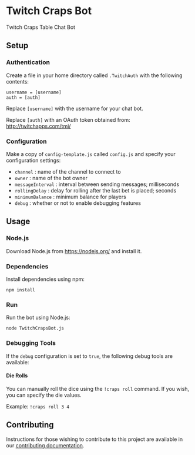 # Twitch Craps Bot

Twitch Craps Table Chat Bot

## Setup

### Authentication

Create a file in your home directory called `.TwitchAuth` with the following contents:

```
username = [username]
auth = [auth]
```

Replace `[username]` with the username for your chat bot.

Replace `[auth]` with an OAuth token obtained from: <http://twitchapps.com/tmi/>

### Configuration

Make a copy of `config-template.js` called `config.js` and specify your configuration settings:

* `channel` : name of the channel to connect to
* `owner` : name of the bot owner
* `messageInterval` : interval between sending messages; milliseconds
* `rollingDelay` : delay for rolling after the last bet is placed; seconds
* `minimumBalance` : minimum balance for players
* `debug` : whether or not to enable debugging features

## Usage

### Node.js

Download Node.js from <https://nodejs.org/> and install it.

### Dependencies

Install dependencies using npm:

```Shell
npm install
```

### Run

Run the bot using Node.js:

```Shell
node TwitchCrapsBot.js
```

### Debugging Tools

If the `debug` configuration is set to `true`, the following debug tools are available:

#### Die Rolls

You can manually roll the dice using the `!craps roll` command.
If you wish, you can specify the die values.

Example: `!craps roll 3 4`

## Contributing

Instructions for those wishing to contribute to this project are available in our
[contributing documentation](contributing.md).
